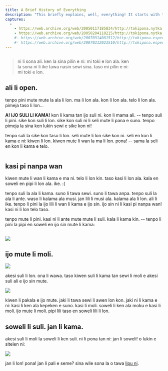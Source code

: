```yaml
---
title: A Brief History of Everything
description: "This briefly explains, well, everything! It starts with the Big Bang and discusses the major topics in history up until today."
captures:
  -
    - https://web.archive.org/web/20050117185834/http://tokipona.nytka.org:80/text/hista.html
    - https://web.archive.org/web/20050204110215/http://tokipona.nytka.org:80/text/hista.html
    #- https://web.archive.org/web/20070314081512/http://tokipona.esperanto-jeunes.org:80/text/hista.html
    #- https://web.archive.org/web/20070312023510/http://tokipona.esperanto-jeunes.org:80/text/hista.html
---
```


<img />

> ni li sona ali. ken la sina pilin e ni: mi toki e lon ala. ken  
> la sona ni li ike tawa nasin sewi sina. taso mi pilin e ni:  
> mi toki e lon.

 
## ali li open.

tenpo pini mute mute la ala li lon. ma li lon ala. kon li lon ala. telo li lon ala. pimeja taso li lon...

**A! IJO SULI LI KAMA!** kon li kama tan ijo suli ni. kon li mama ali. -- tenpo suli li pini. sike kon suli li lon. sike kon suli ni li seli mute li pana e suno. tenpo pimeja la sina ken lukin sewi e sike kon ni!

tenpo suli la sike kon taso li lon. seli mute li lon sike kon ni. seli en kon li kama e ni: kiwen li lon. kiwen mute li wan la ma li lon. pona! -- sama la seli en kon li kama e telo.

<img />

 

## kasi pi nanpa wan

kiwen mute li wan li kama e ma ni. telo li lon kin. taso kasi li lon ala. kala en soweli en pipi li lon ala. ike. :(

tenpo suli la ala li kama. suno li tawa sewi. suno li tawa anpa. tenpo suli la ala li ante. waso li kalama ala musi. jan lili li musi ala. kalama ala li lon. ali li ike. tenpo li pini la ijo lili li wan li kama e ijo sin. ijo sin ni li kasi pi nanpa wan! kasi ni li lon telo taso.

tenpo mute li pini. kasi ni li ante mute mute li suli. kala li kama kin. -- tenpo li pini la pipi en soweli en ijo sin mute li kama:

<img />

![](/images/hist04.jpg) 

## ijo mute li moli.

![](/images/hist05.jpg)

akesi suli li lon. ona li wawa. taso kiwen suli li kama tan sewi li moli e akesi suli ali e ijo sin mute.

![](/images/hist06.jpg)

kiwen li pakala e ijo mute. jaki li tawa sewi li awen lon kon. jaki ni li kama e ni: kasi li ken ala kepeken e suno. kasi li moli. soweli li ken ala moku e kasi li moli. ijo mute li moli. pipi lili taso en soweli lili li lon.

 

## soweli li suli. jan li kama.

akesi suli li moli la soweli li ken suli. ni li pona tan ni: jan li soweli! o lukin e sitelen ni:

![](/images/hist07.jpg)

jan li lon! pona! jan li pali e seme? sina wile sona la o tawa [lipu ni](histb). 